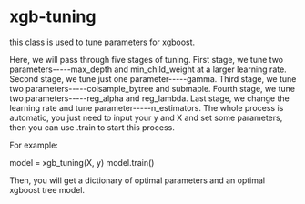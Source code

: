 # xgb-tuning
this class is used to tune parameters for xgboost.

Here, we will pass through five stages of tuning.
First stage, we tune two parameters-----max_depth and min_child_weight at a larger learning rate.
Second stage, we tune just one parameter-----gamma.
Third stage, we tune two parameters-----colsample_bytree and submaple.
Fourth stage, we tune two parameters-----reg_alpha and reg_lambda.
Last stage, we change the learning rate and tune parameter-----n_estimators.
The whole process is automatic, you just need to input your y and X and set some parameters, then you can use .train to start this process.

For example:

model = xgb_tuning(X, y)
model.train()

Then, you will get a dictionary of optimal parameters and an optimal xgboost tree model.
